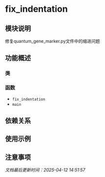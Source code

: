 # fix_indentation

## 模块说明
修复quantum_gene_marker.py文件中的缩进问题

## 功能概述

### 类


### 函数

- `fix_indentation`
- `main`

## 依赖关系

## 使用示例

## 注意事项

*文档最后更新时间：2025-04-12 14:51:57*